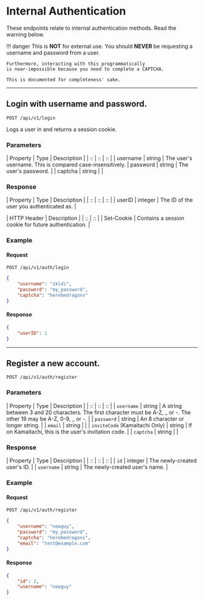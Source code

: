 # Internal Authentication

These endpoints relate to internal authentication methods. Read the warning below.

!!! danger
	This is **NOT** for external use. You should **NEVER**
	be requesting a username and password from a user.

	Furthermore, interacting with this programmatically
	is near-impossible because you need to complete a CAPTCHA.

	This is documented for completeness' sake.

*****

## Login with username and password.

```POST /api/v1/login```

Logs a user in and returns a session cookie.

### Parameters

| Property | Type | Description |
| :: | :: | :: |
| username | string | The user's username. This is compared case-insensitively.
| password | string | The user's password. |
| captcha | string | |

### Response

| Property | Type | Description |
| :: | :: | :: |
| userID | integer | The ID of the user you authenticated as. |

| HTTP Header | Description |
| :: | :: |
| Set-Cookie | Contains a session cookie for future authentication. |

### Example

#### Request

```
POST /api/v1/auth/login
```

```json
{
	"username": "zkldi",
	"password": "my_password",
	"captcha": "herebedragons"
}
```

#### Response
```json
{
	"userID": 1
}
```

*****

## Register a new account.

`POST /api/v1/auth/register`

### Parameters

| Property | Type | Description |
| :: | :: | :: |
| `username` | string | A string between 3 and 20 characters. The first character must be A-Z, _ or -. The other 19 may be A-Z, 0-9, _ or -. |
| `password` | string | An 8 character or longer string. |
| `email` | string | |
| `inviteCode` (Kamaitachi Only) | string | If on Kamaitachi, this is the user's invitation code. |
| `captcha` | string | |


### Response

| Property | Type | Description |
| :: | :: | :: |
| `id` | integer | The newly-created user's ID. |
| `username` | string | The newly-created user's name. |

### Example

#### Request
```
POST /api/v1/auth/register
```

```json
{
	"username": "newguy",
	"password": "my_password",
	"captcha": "herebedragons",
	"email": "test@example.com"
}
```

#### Response

```json
{
	"id": 2,
	"username": "newguy"
}
```
